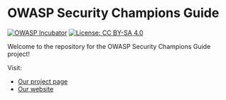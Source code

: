 # OWASP Security Champions Guide
[![OWASP Incubator](https://img.shields.io/badge/owasp-incubator-blue.svg)](https://owasp.org/projects/)
[![License: CC BY-SA 4.0](https://img.shields.io/badge/License-CC%20BY--SA%204.0-lightgrey.svg)](https://creativecommons.org/licenses/by-sa/4.0/)

Welcome to the repository for the OWASP Security Champions Guide project!

Visit:
* [Our project page](https://owasp.org/www-project-security-champions-guidebook/) 
* [Our website](https://securitychampions.owasp.org/)